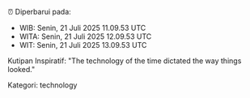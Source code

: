 ⏰ Diperbarui pada:
- WIB: Senin, 21 Juli 2025 11.09.53 UTC
- WITA: Senin, 21 Juli 2025 12.09.53 UTC
- WIT: Senin, 21 Juli 2025 13.09.53 UTC

Kutipan Inspiratif:
"The technology of the time dictated the way things looked."


Kategori: technology

